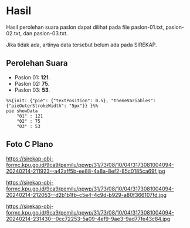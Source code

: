 # Hasil

Hasil perolehan suara paslon dapat dilihat pada file paslon-01.txt, paslon-02.txt, dan paslon-03.txt.

Jika tidak ada, artinya data tersebut belum ada pada SIREKAP.

## Perolehan Suara

 * Paslon 01: **121**.
 * Paslon 02: **75**.
 * Paslon 03: **53**.

```mermaid
%%{init: {"pie": {"textPosition": 0.5}, "themeVariables": {"pieOuterStrokeWidth": "5px"}} }%%
pie showData
    "01" : 121
    "02" : 75
    "03" : 53
```
## Foto C Plano

https://sirekap-obj-formc.kpu.go.id/9ca9/pemilu/ppwp/31/73/08/10/04/3173081004094-20240214-211923--a42aff5b-ee88-4a8a-8ef2-85c0185ca69f.jpg

https://sirekap-obj-formc.kpu.go.id/9ca9/pemilu/ppwp/31/73/08/10/04/3173081004094-20240214-212053--d2b1b1fb-c5e4-4c9d-b929-a80f366107fd.jpg

https://sirekap-obj-formc.kpu.go.id/9ca9/pemilu/ppwp/31/73/08/10/04/3173081004094-20240214-231430--0cc72253-5a09-4ef9-9ae3-9ad77fe43c84.jpg
